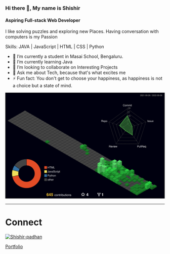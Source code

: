 ### Hi there 👋, My name is Shishir
#### Aspiring Full-stack Web Developer


I like solving puzzles and exploring new Places. Having conversation with computers is my Passion

Skills: JAVA | JavaScript | HTML | CSS | Python

- 🔭 I’m currently a student in Masai School, Bengaluru. 
- 🌱 I’m currently learning Java 
- 👯 I’m looking to collaborate on Interesting Projects
- 💬 Ask me about Tech, because that's what excites me
- ⚡ Fun fact: You don't get to choose your happiness, as happiness is not a choice but a state of mind. 

![](./profile-3d-contrib/profile-night-green.svg)



<hr>

# Connect

<a href="https://www.linkedin.com/in/shishir-kumar-padhan-124617105/" target="blank"><img align="center" src="https://raw.githubusercontent.com/rahuldkjain/github-profile-readme-generator/master/src/images/icons/Social/linked-in-alt.svg" alt="Shishir-padhan" height="30" width="40" /></a>

<a href="https://shishir-1995.github.io/" target="blank">Portfolio</a>








